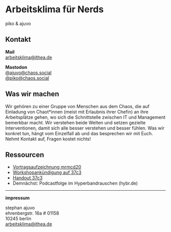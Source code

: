 # Arbeitsklima für Nerds

piko & ajuvo

## Kontakt

**Mail**  
arbeitsklima@ithea.de

**Mastodon**  
[@ajuvo@chaos.social](https://chaos.social/@ajuvo/)  
[@piko@chaos.social](https://chaos.social/@piko/)

## Was wir machen

Wir gehören zu einer Gruppe von Menschen aus dem Chaos, die auf Einladung von Chaot\*innen (meist mit Erlaubnis ihrer Chefin) an ihre Arbeitsplätze gehen, wo sich die Schnittstelle zwischen IT und Management bemerkbar macht. Wir verstehen beide Welten und setzen gezielte Interventionen, damit sich alle besser verstehen und besser fühlen. Was wir konkret tun, hängt vom Einzelfall ab und das besprechen wir mit Euch. Nehmt Kontakt auf, Fragen kostet nichts!

## Ressourcen

+ [Vortragsaufzeichnung mrmcd20](https://media.ccc.de/v/2023-262-gutes-arbeitsklima-fr-nerds)
+ [Workshopankündigung auf 37c3](https://events.ccc.de/congress/2023/hub/de/event/arbeitsklima-in-der-it/)
+ [Handout 37c3](https://upload.disroot.org/r/G0tVXb1u#RAyjS2JxWX4x99yYZ5sn3iTFGaNbG9F8+wYKCG7JQ58=)
+ Demnächst: Podcastfolge im Hyperbandrauschen (hybr.de)



---

**impressum**

stephan ajuvo  
ehrenbergstr. 16a # 01158  
10245 berlin  
arbeitsklima@ithea.de   
